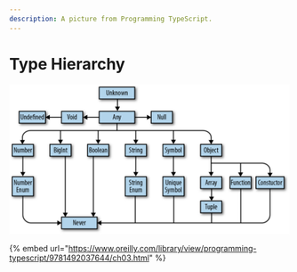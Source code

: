 ```yaml
---
description: A picture from Programming TypeScript.
---
```


# Type Hierarchy

![TypeScript&apos;s type hierarchy](../.gitbook/assets/image%20%283%29.png)

{% embed url="https://www.oreilly.com/library/view/programming-typescript/9781492037644/ch03.html" %}

